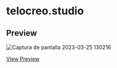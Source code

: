# telocreo.studio

## Preview

![Captura de pantalla 2023-03-25 130216](https://user-images.githubusercontent.com/54424032/227728542-69a2f367-e49a-4708-94d3-0412dd8a5f17.png)

[View Preview](https://em-stea.github.io/telocreo.studio/)

